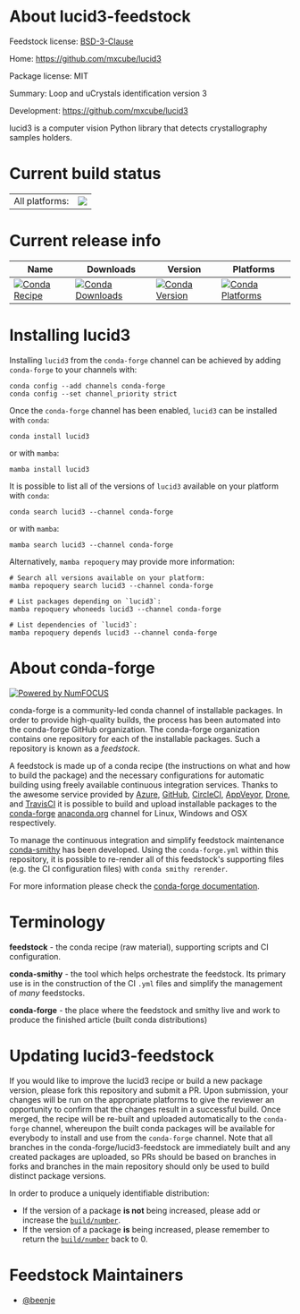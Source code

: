 About lucid3-feedstock
======================

Feedstock license: [BSD-3-Clause](https://github.com/conda-forge/lucid3-feedstock/blob/main/LICENSE.txt)

Home: https://github.com/mxcube/lucid3

Package license: MIT

Summary: Loop and uCrystals identification version 3

Development: https://github.com/mxcube/lucid3

lucid3 is a computer vision Python library that detects crystallography samples holders.


Current build status
====================


<table><tr><td>All platforms:</td>
    <td>
      <a href="https://dev.azure.com/conda-forge/feedstock-builds/_build/latest?definitionId=18148&branchName=main">
        <img src="https://dev.azure.com/conda-forge/feedstock-builds/_apis/build/status/lucid3-feedstock?branchName=main">
      </a>
    </td>
  </tr>
</table>

Current release info
====================

| Name | Downloads | Version | Platforms |
| --- | --- | --- | --- |
| [![Conda Recipe](https://img.shields.io/badge/recipe-lucid3-green.svg)](https://anaconda.org/conda-forge/lucid3) | [![Conda Downloads](https://img.shields.io/conda/dn/conda-forge/lucid3.svg)](https://anaconda.org/conda-forge/lucid3) | [![Conda Version](https://img.shields.io/conda/vn/conda-forge/lucid3.svg)](https://anaconda.org/conda-forge/lucid3) | [![Conda Platforms](https://img.shields.io/conda/pn/conda-forge/lucid3.svg)](https://anaconda.org/conda-forge/lucid3) |

Installing lucid3
=================

Installing `lucid3` from the `conda-forge` channel can be achieved by adding `conda-forge` to your channels with:

```
conda config --add channels conda-forge
conda config --set channel_priority strict
```

Once the `conda-forge` channel has been enabled, `lucid3` can be installed with `conda`:

```
conda install lucid3
```

or with `mamba`:

```
mamba install lucid3
```

It is possible to list all of the versions of `lucid3` available on your platform with `conda`:

```
conda search lucid3 --channel conda-forge
```

or with `mamba`:

```
mamba search lucid3 --channel conda-forge
```

Alternatively, `mamba repoquery` may provide more information:

```
# Search all versions available on your platform:
mamba repoquery search lucid3 --channel conda-forge

# List packages depending on `lucid3`:
mamba repoquery whoneeds lucid3 --channel conda-forge

# List dependencies of `lucid3`:
mamba repoquery depends lucid3 --channel conda-forge
```


About conda-forge
=================

[![Powered by
NumFOCUS](https://img.shields.io/badge/powered%20by-NumFOCUS-orange.svg?style=flat&colorA=E1523D&colorB=007D8A)](https://numfocus.org)

conda-forge is a community-led conda channel of installable packages.
In order to provide high-quality builds, the process has been automated into the
conda-forge GitHub organization. The conda-forge organization contains one repository
for each of the installable packages. Such a repository is known as a *feedstock*.

A feedstock is made up of a conda recipe (the instructions on what and how to build
the package) and the necessary configurations for automatic building using freely
available continuous integration services. Thanks to the awesome service provided by
[Azure](https://azure.microsoft.com/en-us/services/devops/), [GitHub](https://github.com/),
[CircleCI](https://circleci.com/), [AppVeyor](https://www.appveyor.com/),
[Drone](https://cloud.drone.io/welcome), and [TravisCI](https://travis-ci.com/)
it is possible to build and upload installable packages to the
[conda-forge](https://anaconda.org/conda-forge) [anaconda.org](https://anaconda.org/)
channel for Linux, Windows and OSX respectively.

To manage the continuous integration and simplify feedstock maintenance
[conda-smithy](https://github.com/conda-forge/conda-smithy) has been developed.
Using the ``conda-forge.yml`` within this repository, it is possible to re-render all of
this feedstock's supporting files (e.g. the CI configuration files) with ``conda smithy rerender``.

For more information please check the [conda-forge documentation](https://conda-forge.org/docs/).

Terminology
===========

**feedstock** - the conda recipe (raw material), supporting scripts and CI configuration.

**conda-smithy** - the tool which helps orchestrate the feedstock.
                   Its primary use is in the construction of the CI ``.yml`` files
                   and simplify the management of *many* feedstocks.

**conda-forge** - the place where the feedstock and smithy live and work to
                  produce the finished article (built conda distributions)


Updating lucid3-feedstock
=========================

If you would like to improve the lucid3 recipe or build a new
package version, please fork this repository and submit a PR. Upon submission,
your changes will be run on the appropriate platforms to give the reviewer an
opportunity to confirm that the changes result in a successful build. Once
merged, the recipe will be re-built and uploaded automatically to the
`conda-forge` channel, whereupon the built conda packages will be available for
everybody to install and use from the `conda-forge` channel.
Note that all branches in the conda-forge/lucid3-feedstock are
immediately built and any created packages are uploaded, so PRs should be based
on branches in forks and branches in the main repository should only be used to
build distinct package versions.

In order to produce a uniquely identifiable distribution:
 * If the version of a package **is not** being increased, please add or increase
   the [``build/number``](https://docs.conda.io/projects/conda-build/en/latest/resources/define-metadata.html#build-number-and-string).
 * If the version of a package **is** being increased, please remember to return
   the [``build/number``](https://docs.conda.io/projects/conda-build/en/latest/resources/define-metadata.html#build-number-and-string)
   back to 0.

Feedstock Maintainers
=====================

* [@beenje](https://github.com/beenje/)

